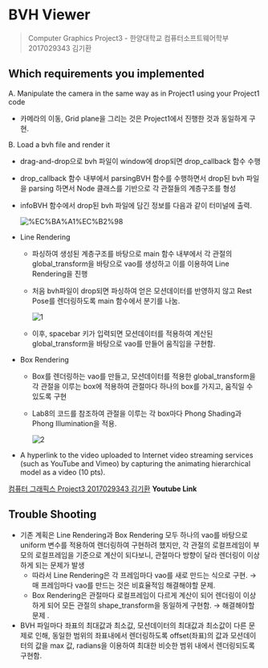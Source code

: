 # BVH Viewer

> Computer Graphics Project3 - 한양대학교 컴퓨터소프트웨어학부 2017029343 김기환
> 

## Which requirements you implemented

A. Manipulate the camera in the same way as in Project1 using your Project1 code

- 카메라의 이동, Grid plane을 그리는 것은 Project1에서 진행한 것과 동일하게 구현.

B. Load a bvh file and render it

- drag-and-drop으로 bvh 파일이 window에 drop되면 drop_callback 함수 수행
- drop_callback 함수 내부에서 parsingBVH 함수를 수행하면서 drop된 bvh 파일을 parsing 하면서 Node 클래스를 기반으로 각 관절들의 계층구조를 형성
- infoBVH 함수에서 drop된 bvh 파일에 담긴 정보를 다음과 같이 터미널에 출력.
    
    ![%EC%BA%A1%EC%B2%98](https://github.com/study-kim7507/HYU/assets/63442832/0108b79c-7cfc-4469-ba95-973b83d9eebb)
    
- Line Rendering
    - 파싱하여 생성된 계층구조를 바탕으로 main 함수 내부에서 각 관절의 global_transform을 바탕으로 vao를 생성하고 이를 이용하여 Line Rendering을 진행
    - 처음 bvh파일이 drop되면 파싱하여 얻은 모션데이터를 반영하지 않고 Rest Pose를 렌더링하도록 main 함수에서 분기를 나눔.
        
        ![1](https://github.com/study-kim7507/HYU/assets/63442832/555b8b24-fbc6-4b97-a1bd-e5518ca1770c)
        
    - 이후, spacebar 키가 입력되면 모션데이터를 적용하여 계산된 global_transform을 바탕으로 vao를 만들어 움직임을 구현함.
- Box Rendering
    - Box를 렌더링하는 vao를 만들고, 모션데이터를 적용한 global_transform을 각 관절을 이루는 box에 적용하여 관절마다 하나의 box를 가지고, 움직일 수 있도록 구현
    - Lab8의 코드를 참조하여 관절을 이루는 각 box마다 Phong Shading과 Phong Illumination을 적용.
        
        ![2](https://github.com/study-kim7507/HYU/assets/63442832/d7d4e0fd-4b45-44ea-b149-f0f00b3fff63)
        
    
- A hyperlink to the video uploaded to Internet video streaming services (such as
YouTube and Vimeo) by capturing the animating hierarchical model as a video (10
pts).

[컴퓨터 그래픽스 Project3 2017029343 김기환](https://youtu.be/wsELO-GczIE)
**Youtube Link**

## Trouble Shooting

- 기존 계획은 Line Rendering과 Box Rendering 모두 하나의 vao를 바탕으로 uniform 변수를 적용하여 렌더링하여 구현하려 했지만, 각 관절의 로컬프레임이 부모의 로컬프레임을 기준으로 계산이 되다보니, 관절마다 방향이 달라 렌더링이 이상하게 되는 문제가 발생
    - 따라서 Line Rendering은 각 프레임마다 vao를 새로 만드는 식으로 구현. → 매 프레임마다 vao를 만드는 것은 비효율적임 해결해야할 문제.
    - Box Rendering은 관절마다 로컬프레임이 다르게 계산이 되어 렌더링이 이상하게 되어 모든 관절의 shape_transform을 동일하게 구현함. → 해결해야할 문제 .
- BVH 파일마다 좌표의 최대값과 최소값, 모션데이터의 최대값과 최소값이 다른 문제로 인해, 동일한 범위의 좌표내에서 렌더링하도록 offset(좌표)의 값과 모션데이터의 값을 max 값, radians을 이용하여  최대한 비슷한 범위 내에서 렌더링되도록 구현함.
